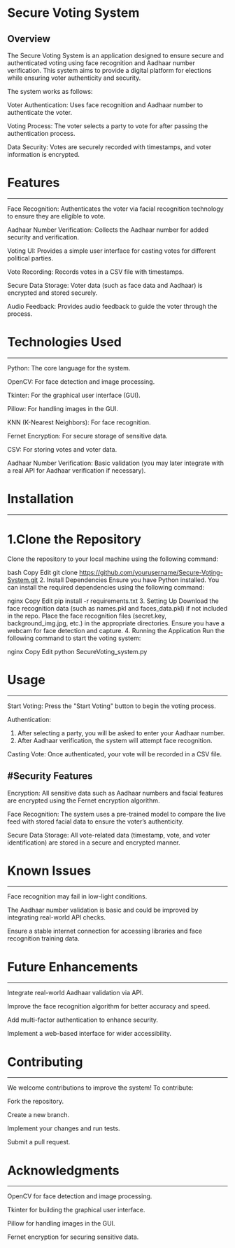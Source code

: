 # Secure Voting System
Overview
---
The Secure Voting System is an application designed to ensure secure and authenticated voting using face recognition and Aadhaar number verification. This system aims to provide a digital platform for elections while ensuring voter authenticity and security.

The system works as follows:

Voter Authentication: Uses face recognition and Aadhaar number to authenticate the voter.

Voting Process: The voter selects a party to vote for after passing the authentication process.

Data Security: Votes are securely recorded with timestamps, and voter information is encrypted.

# Features
---
Face Recognition: Authenticates the voter via facial recognition technology to ensure they are eligible to vote.

Aadhaar Number Verification: Collects the Aadhaar number for added security and verification.

Voting UI: Provides a simple user interface for casting votes for different political parties.

Vote Recording: Records votes in a CSV file with timestamps.

Secure Data Storage: Voter data (such as face data and Aadhaar) is encrypted and stored securely.

Audio Feedback: Provides audio feedback to guide the voter through the process.

# Technologies Used
---
Python: The core language for the system.

OpenCV: For face detection and image processing.

Tkinter: For the graphical user interface (GUI).

Pillow: For handling images in the GUI.

KNN (K-Nearest Neighbors): For face recognition.

Fernet Encryption: For secure storage of sensitive data.

CSV: For storing votes and voter data.

Aadhaar Number Verification: Basic validation (you may later integrate with a real API for Aadhaar verification if necessary).

# Installation
---
# 1.Clone the Repository
Clone the repository to your local machine using the following command:

bash
Copy
Edit
git clone https://github.com/yourusername/Secure-Voting-System.git
2. Install Dependencies
Ensure you have Python installed. You can install the required dependencies using the following command:

nginx
Copy
Edit
pip install -r requirements.txt
3. Setting Up
Download the face recognition data (such as names.pkl and faces_data.pkl) if not included in the repo.
Place the face recognition files (secret.key, background_img.jpg, etc.) in the appropriate directories.
Ensure you have a webcam for face detection and capture.
4. Running the Application
Run the following command to start the voting system:

nginx
Copy
Edit
python SecureVoting_system.py
# Usage
---
Start Voting: Press the "Start Voting" button to begin the voting process.

Authentication:
1. After selecting a party, you will be asked to enter your Aadhaar number.
2. After Aadhaar verification, the system will attempt face recognition.

Casting Vote: Once authenticated, your vote will be recorded in a CSV file.

#Security Features
---
Encryption: All sensitive data such as Aadhaar numbers and facial features are encrypted using the Fernet encryption algorithm.

Face Recognition: The system uses a pre-trained model to compare the live feed with stored facial data to ensure the voter’s authenticity.

Secure Data Storage: All vote-related data (timestamp, vote, and voter identification) are stored in a secure and encrypted manner.

# Known Issues
---
Face recognition may fail in low-light conditions.

The Aadhaar number validation is basic and could be improved by integrating real-world API checks.

Ensure a stable internet connection for accessing libraries and face recognition training data.
# Future Enhancements
---
Integrate real-world Aadhaar validation via API.

Improve the face recognition algorithm for better accuracy and speed.

Add multi-factor authentication to enhance security.

Implement a web-based interface for wider accessibility.
# Contributing
---
We welcome contributions to improve the system! To contribute:

Fork the repository.

Create a new branch.

Implement your changes and run tests.

Submit a pull request.
# Acknowledgments
---
OpenCV for face detection and image processing.

Tkinter for building the graphical user interface.

Pillow for handling images in the GUI.

Fernet encryption for securing sensitive data.
